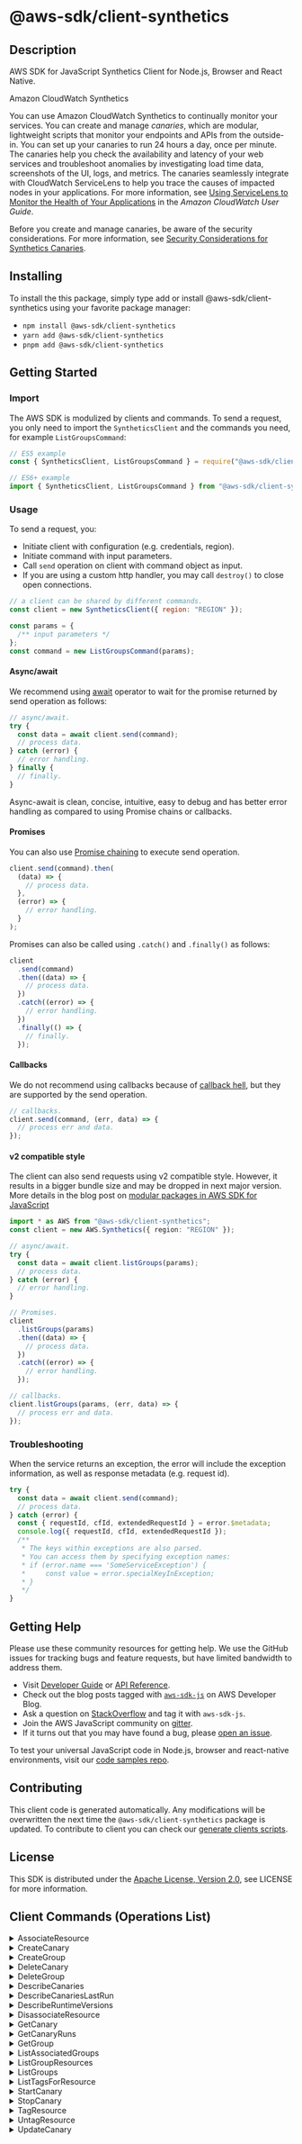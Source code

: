 <!-- generated file, do not edit directly -->

# @aws-sdk/client-synthetics

## Description

AWS SDK for JavaScript Synthetics Client for Node.js, Browser and React Native.

<fullname>Amazon CloudWatch Synthetics</fullname>

<p>You can use Amazon CloudWatch Synthetics to continually monitor your services. You can
create and manage <i>canaries</i>, which are modular, lightweight scripts
that monitor your endpoints and APIs
from the outside-in. You can set up your canaries to run
24 hours a day, once per minute. The canaries help you check the availability and latency
of your web services and troubleshoot anomalies by investigating load time data,
screenshots of the UI, logs, and metrics. The canaries seamlessly integrate with CloudWatch
ServiceLens to help you trace the causes of impacted nodes in your applications. For more
information, see <a href="https://docs.aws.amazon.com/AmazonCloudWatch/latest/monitoring/ServiceLens.html">Using ServiceLens to Monitor
the Health of Your Applications</a> in the <i>Amazon CloudWatch User
Guide</i>.</p>
<p>Before you create and manage canaries, be aware of the security considerations. For more
information, see <a href="https://docs.aws.amazon.com/AmazonCloudWatch/latest/monitoring/servicelens_canaries_security.html">Security
Considerations for Synthetics Canaries</a>.</p>

## Installing

To install the this package, simply type add or install @aws-sdk/client-synthetics
using your favorite package manager:

- `npm install @aws-sdk/client-synthetics`
- `yarn add @aws-sdk/client-synthetics`
- `pnpm add @aws-sdk/client-synthetics`

## Getting Started

### Import

The AWS SDK is modulized by clients and commands.
To send a request, you only need to import the `SyntheticsClient` and
the commands you need, for example `ListGroupsCommand`:

```js
// ES5 example
const { SyntheticsClient, ListGroupsCommand } = require("@aws-sdk/client-synthetics");
```

```ts
// ES6+ example
import { SyntheticsClient, ListGroupsCommand } from "@aws-sdk/client-synthetics";
```

### Usage

To send a request, you:

- Initiate client with configuration (e.g. credentials, region).
- Initiate command with input parameters.
- Call `send` operation on client with command object as input.
- If you are using a custom http handler, you may call `destroy()` to close open connections.

```js
// a client can be shared by different commands.
const client = new SyntheticsClient({ region: "REGION" });

const params = {
  /** input parameters */
};
const command = new ListGroupsCommand(params);
```

#### Async/await

We recommend using [await](https://developer.mozilla.org/en-US/docs/Web/JavaScript/Reference/Operators/await)
operator to wait for the promise returned by send operation as follows:

```js
// async/await.
try {
  const data = await client.send(command);
  // process data.
} catch (error) {
  // error handling.
} finally {
  // finally.
}
```

Async-await is clean, concise, intuitive, easy to debug and has better error handling
as compared to using Promise chains or callbacks.

#### Promises

You can also use [Promise chaining](https://developer.mozilla.org/en-US/docs/Web/JavaScript/Guide/Using_promises#chaining)
to execute send operation.

```js
client.send(command).then(
  (data) => {
    // process data.
  },
  (error) => {
    // error handling.
  }
);
```

Promises can also be called using `.catch()` and `.finally()` as follows:

```js
client
  .send(command)
  .then((data) => {
    // process data.
  })
  .catch((error) => {
    // error handling.
  })
  .finally(() => {
    // finally.
  });
```

#### Callbacks

We do not recommend using callbacks because of [callback hell](http://callbackhell.com/),
but they are supported by the send operation.

```js
// callbacks.
client.send(command, (err, data) => {
  // process err and data.
});
```

#### v2 compatible style

The client can also send requests using v2 compatible style.
However, it results in a bigger bundle size and may be dropped in next major version. More details in the blog post
on [modular packages in AWS SDK for JavaScript](https://aws.amazon.com/blogs/developer/modular-packages-in-aws-sdk-for-javascript/)

```ts
import * as AWS from "@aws-sdk/client-synthetics";
const client = new AWS.Synthetics({ region: "REGION" });

// async/await.
try {
  const data = await client.listGroups(params);
  // process data.
} catch (error) {
  // error handling.
}

// Promises.
client
  .listGroups(params)
  .then((data) => {
    // process data.
  })
  .catch((error) => {
    // error handling.
  });

// callbacks.
client.listGroups(params, (err, data) => {
  // process err and data.
});
```

### Troubleshooting

When the service returns an exception, the error will include the exception information,
as well as response metadata (e.g. request id).

```js
try {
  const data = await client.send(command);
  // process data.
} catch (error) {
  const { requestId, cfId, extendedRequestId } = error.$metadata;
  console.log({ requestId, cfId, extendedRequestId });
  /**
   * The keys within exceptions are also parsed.
   * You can access them by specifying exception names:
   * if (error.name === 'SomeServiceException') {
   *     const value = error.specialKeyInException;
   * }
   */
}
```

## Getting Help

Please use these community resources for getting help.
We use the GitHub issues for tracking bugs and feature requests, but have limited bandwidth to address them.

- Visit [Developer Guide](https://docs.aws.amazon.com/sdk-for-javascript/v3/developer-guide/welcome.html)
  or [API Reference](https://docs.aws.amazon.com/AWSJavaScriptSDK/v3/latest/index.html).
- Check out the blog posts tagged with [`aws-sdk-js`](https://aws.amazon.com/blogs/developer/tag/aws-sdk-js/)
  on AWS Developer Blog.
- Ask a question on [StackOverflow](https://stackoverflow.com/questions/tagged/aws-sdk-js) and tag it with `aws-sdk-js`.
- Join the AWS JavaScript community on [gitter](https://gitter.im/aws/aws-sdk-js-v3).
- If it turns out that you may have found a bug, please [open an issue](https://github.com/aws/aws-sdk-js-v3/issues/new/choose).

To test your universal JavaScript code in Node.js, browser and react-native environments,
visit our [code samples repo](https://github.com/aws-samples/aws-sdk-js-tests).

## Contributing

This client code is generated automatically. Any modifications will be overwritten the next time the `@aws-sdk/client-synthetics` package is updated.
To contribute to client you can check our [generate clients scripts](https://github.com/aws/aws-sdk-js-v3/tree/main/scripts/generate-clients).

## License

This SDK is distributed under the
[Apache License, Version 2.0](http://www.apache.org/licenses/LICENSE-2.0),
see LICENSE for more information.

## Client Commands (Operations List)

<details>
<summary>
AssociateResource
</summary>

[Command API Reference](https://docs.aws.amazon.com/AWSJavaScriptSDK/v3/latest/clients/client-synthetics/classes/associateresourcecommand.html) / [Input](https://docs.aws.amazon.com/AWSJavaScriptSDK/v3/latest/clients/client-synthetics/interfaces/associateresourcecommandinput.html) / [Output](https://docs.aws.amazon.com/AWSJavaScriptSDK/v3/latest/clients/client-synthetics/interfaces/associateresourcecommandoutput.html)

</details>
<details>
<summary>
CreateCanary
</summary>

[Command API Reference](https://docs.aws.amazon.com/AWSJavaScriptSDK/v3/latest/clients/client-synthetics/classes/createcanarycommand.html) / [Input](https://docs.aws.amazon.com/AWSJavaScriptSDK/v3/latest/clients/client-synthetics/interfaces/createcanarycommandinput.html) / [Output](https://docs.aws.amazon.com/AWSJavaScriptSDK/v3/latest/clients/client-synthetics/interfaces/createcanarycommandoutput.html)

</details>
<details>
<summary>
CreateGroup
</summary>

[Command API Reference](https://docs.aws.amazon.com/AWSJavaScriptSDK/v3/latest/clients/client-synthetics/classes/creategroupcommand.html) / [Input](https://docs.aws.amazon.com/AWSJavaScriptSDK/v3/latest/clients/client-synthetics/interfaces/creategroupcommandinput.html) / [Output](https://docs.aws.amazon.com/AWSJavaScriptSDK/v3/latest/clients/client-synthetics/interfaces/creategroupcommandoutput.html)

</details>
<details>
<summary>
DeleteCanary
</summary>

[Command API Reference](https://docs.aws.amazon.com/AWSJavaScriptSDK/v3/latest/clients/client-synthetics/classes/deletecanarycommand.html) / [Input](https://docs.aws.amazon.com/AWSJavaScriptSDK/v3/latest/clients/client-synthetics/interfaces/deletecanarycommandinput.html) / [Output](https://docs.aws.amazon.com/AWSJavaScriptSDK/v3/latest/clients/client-synthetics/interfaces/deletecanarycommandoutput.html)

</details>
<details>
<summary>
DeleteGroup
</summary>

[Command API Reference](https://docs.aws.amazon.com/AWSJavaScriptSDK/v3/latest/clients/client-synthetics/classes/deletegroupcommand.html) / [Input](https://docs.aws.amazon.com/AWSJavaScriptSDK/v3/latest/clients/client-synthetics/interfaces/deletegroupcommandinput.html) / [Output](https://docs.aws.amazon.com/AWSJavaScriptSDK/v3/latest/clients/client-synthetics/interfaces/deletegroupcommandoutput.html)

</details>
<details>
<summary>
DescribeCanaries
</summary>

[Command API Reference](https://docs.aws.amazon.com/AWSJavaScriptSDK/v3/latest/clients/client-synthetics/classes/describecanariescommand.html) / [Input](https://docs.aws.amazon.com/AWSJavaScriptSDK/v3/latest/clients/client-synthetics/interfaces/describecanariescommandinput.html) / [Output](https://docs.aws.amazon.com/AWSJavaScriptSDK/v3/latest/clients/client-synthetics/interfaces/describecanariescommandoutput.html)

</details>
<details>
<summary>
DescribeCanariesLastRun
</summary>

[Command API Reference](https://docs.aws.amazon.com/AWSJavaScriptSDK/v3/latest/clients/client-synthetics/classes/describecanarieslastruncommand.html) / [Input](https://docs.aws.amazon.com/AWSJavaScriptSDK/v3/latest/clients/client-synthetics/interfaces/describecanarieslastruncommandinput.html) / [Output](https://docs.aws.amazon.com/AWSJavaScriptSDK/v3/latest/clients/client-synthetics/interfaces/describecanarieslastruncommandoutput.html)

</details>
<details>
<summary>
DescribeRuntimeVersions
</summary>

[Command API Reference](https://docs.aws.amazon.com/AWSJavaScriptSDK/v3/latest/clients/client-synthetics/classes/describeruntimeversionscommand.html) / [Input](https://docs.aws.amazon.com/AWSJavaScriptSDK/v3/latest/clients/client-synthetics/interfaces/describeruntimeversionscommandinput.html) / [Output](https://docs.aws.amazon.com/AWSJavaScriptSDK/v3/latest/clients/client-synthetics/interfaces/describeruntimeversionscommandoutput.html)

</details>
<details>
<summary>
DisassociateResource
</summary>

[Command API Reference](https://docs.aws.amazon.com/AWSJavaScriptSDK/v3/latest/clients/client-synthetics/classes/disassociateresourcecommand.html) / [Input](https://docs.aws.amazon.com/AWSJavaScriptSDK/v3/latest/clients/client-synthetics/interfaces/disassociateresourcecommandinput.html) / [Output](https://docs.aws.amazon.com/AWSJavaScriptSDK/v3/latest/clients/client-synthetics/interfaces/disassociateresourcecommandoutput.html)

</details>
<details>
<summary>
GetCanary
</summary>

[Command API Reference](https://docs.aws.amazon.com/AWSJavaScriptSDK/v3/latest/clients/client-synthetics/classes/getcanarycommand.html) / [Input](https://docs.aws.amazon.com/AWSJavaScriptSDK/v3/latest/clients/client-synthetics/interfaces/getcanarycommandinput.html) / [Output](https://docs.aws.amazon.com/AWSJavaScriptSDK/v3/latest/clients/client-synthetics/interfaces/getcanarycommandoutput.html)

</details>
<details>
<summary>
GetCanaryRuns
</summary>

[Command API Reference](https://docs.aws.amazon.com/AWSJavaScriptSDK/v3/latest/clients/client-synthetics/classes/getcanaryrunscommand.html) / [Input](https://docs.aws.amazon.com/AWSJavaScriptSDK/v3/latest/clients/client-synthetics/interfaces/getcanaryrunscommandinput.html) / [Output](https://docs.aws.amazon.com/AWSJavaScriptSDK/v3/latest/clients/client-synthetics/interfaces/getcanaryrunscommandoutput.html)

</details>
<details>
<summary>
GetGroup
</summary>

[Command API Reference](https://docs.aws.amazon.com/AWSJavaScriptSDK/v3/latest/clients/client-synthetics/classes/getgroupcommand.html) / [Input](https://docs.aws.amazon.com/AWSJavaScriptSDK/v3/latest/clients/client-synthetics/interfaces/getgroupcommandinput.html) / [Output](https://docs.aws.amazon.com/AWSJavaScriptSDK/v3/latest/clients/client-synthetics/interfaces/getgroupcommandoutput.html)

</details>
<details>
<summary>
ListAssociatedGroups
</summary>

[Command API Reference](https://docs.aws.amazon.com/AWSJavaScriptSDK/v3/latest/clients/client-synthetics/classes/listassociatedgroupscommand.html) / [Input](https://docs.aws.amazon.com/AWSJavaScriptSDK/v3/latest/clients/client-synthetics/interfaces/listassociatedgroupscommandinput.html) / [Output](https://docs.aws.amazon.com/AWSJavaScriptSDK/v3/latest/clients/client-synthetics/interfaces/listassociatedgroupscommandoutput.html)

</details>
<details>
<summary>
ListGroupResources
</summary>

[Command API Reference](https://docs.aws.amazon.com/AWSJavaScriptSDK/v3/latest/clients/client-synthetics/classes/listgroupresourcescommand.html) / [Input](https://docs.aws.amazon.com/AWSJavaScriptSDK/v3/latest/clients/client-synthetics/interfaces/listgroupresourcescommandinput.html) / [Output](https://docs.aws.amazon.com/AWSJavaScriptSDK/v3/latest/clients/client-synthetics/interfaces/listgroupresourcescommandoutput.html)

</details>
<details>
<summary>
ListGroups
</summary>

[Command API Reference](https://docs.aws.amazon.com/AWSJavaScriptSDK/v3/latest/clients/client-synthetics/classes/listgroupscommand.html) / [Input](https://docs.aws.amazon.com/AWSJavaScriptSDK/v3/latest/clients/client-synthetics/interfaces/listgroupscommandinput.html) / [Output](https://docs.aws.amazon.com/AWSJavaScriptSDK/v3/latest/clients/client-synthetics/interfaces/listgroupscommandoutput.html)

</details>
<details>
<summary>
ListTagsForResource
</summary>

[Command API Reference](https://docs.aws.amazon.com/AWSJavaScriptSDK/v3/latest/clients/client-synthetics/classes/listtagsforresourcecommand.html) / [Input](https://docs.aws.amazon.com/AWSJavaScriptSDK/v3/latest/clients/client-synthetics/interfaces/listtagsforresourcecommandinput.html) / [Output](https://docs.aws.amazon.com/AWSJavaScriptSDK/v3/latest/clients/client-synthetics/interfaces/listtagsforresourcecommandoutput.html)

</details>
<details>
<summary>
StartCanary
</summary>

[Command API Reference](https://docs.aws.amazon.com/AWSJavaScriptSDK/v3/latest/clients/client-synthetics/classes/startcanarycommand.html) / [Input](https://docs.aws.amazon.com/AWSJavaScriptSDK/v3/latest/clients/client-synthetics/interfaces/startcanarycommandinput.html) / [Output](https://docs.aws.amazon.com/AWSJavaScriptSDK/v3/latest/clients/client-synthetics/interfaces/startcanarycommandoutput.html)

</details>
<details>
<summary>
StopCanary
</summary>

[Command API Reference](https://docs.aws.amazon.com/AWSJavaScriptSDK/v3/latest/clients/client-synthetics/classes/stopcanarycommand.html) / [Input](https://docs.aws.amazon.com/AWSJavaScriptSDK/v3/latest/clients/client-synthetics/interfaces/stopcanarycommandinput.html) / [Output](https://docs.aws.amazon.com/AWSJavaScriptSDK/v3/latest/clients/client-synthetics/interfaces/stopcanarycommandoutput.html)

</details>
<details>
<summary>
TagResource
</summary>

[Command API Reference](https://docs.aws.amazon.com/AWSJavaScriptSDK/v3/latest/clients/client-synthetics/classes/tagresourcecommand.html) / [Input](https://docs.aws.amazon.com/AWSJavaScriptSDK/v3/latest/clients/client-synthetics/interfaces/tagresourcecommandinput.html) / [Output](https://docs.aws.amazon.com/AWSJavaScriptSDK/v3/latest/clients/client-synthetics/interfaces/tagresourcecommandoutput.html)

</details>
<details>
<summary>
UntagResource
</summary>

[Command API Reference](https://docs.aws.amazon.com/AWSJavaScriptSDK/v3/latest/clients/client-synthetics/classes/untagresourcecommand.html) / [Input](https://docs.aws.amazon.com/AWSJavaScriptSDK/v3/latest/clients/client-synthetics/interfaces/untagresourcecommandinput.html) / [Output](https://docs.aws.amazon.com/AWSJavaScriptSDK/v3/latest/clients/client-synthetics/interfaces/untagresourcecommandoutput.html)

</details>
<details>
<summary>
UpdateCanary
</summary>

[Command API Reference](https://docs.aws.amazon.com/AWSJavaScriptSDK/v3/latest/clients/client-synthetics/classes/updatecanarycommand.html) / [Input](https://docs.aws.amazon.com/AWSJavaScriptSDK/v3/latest/clients/client-synthetics/interfaces/updatecanarycommandinput.html) / [Output](https://docs.aws.amazon.com/AWSJavaScriptSDK/v3/latest/clients/client-synthetics/interfaces/updatecanarycommandoutput.html)

</details>
